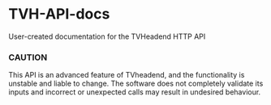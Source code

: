# TVH-API-docs
User-created documentation for the TVHeadend HTTP API
### CAUTION
This API is an advanced feature of TVheadend, and the functionality is unstable and liable to change. The software does not completely validate its inputs and incorrect or unexpected calls may result in undesired behaviour.

